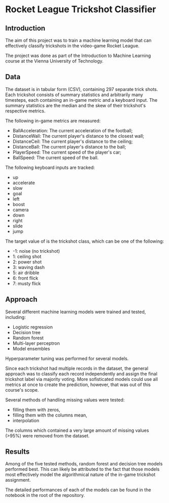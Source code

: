 # Rocket League Trickshot Classifier

## Introduction

The aim of this project was to train a machine learning model that can effectively classify trickshots in the video-game Rocket League.

The project was done as part of the Introduction to Machine Learning course at the Vienna University of Technology.

## Data

The dataset is in tabular form (CSV), containing 297 separate trick shots. Each trickshot consists of summary statistics and arbitrarily many timesteps, each containing an in-game metric and a keyboard input. The summary statistics are the median and the skew of their trickshot's respective metrics.

The following in-game metrics are measured:

- BallAcceleration: The current acceleration of the football;
- DistanceWall: The current player's distance to the closest wall;
- DistanceCeil: The current player's distance to the ceiling;
- DistanceBall: The current player's distance to the ball;
- PlayerSpeed: The current speed of the player's car;
- BallSpeed: The current speed of the ball.

The following keyboard inputs are tracked:

- up
- accelerate
- slow
- goal
- left
- boost
- camera
- down
- right
- slide
- jump

The target value of is the trickshot class, which can be one of the following:

- -1: noise (no trickshot)
- 1: ceiling shot
- 2: power shot
- 3: waving dash
- 5: air dribble
- 6: front flick
- 7: musty flick

## Approach

Several different machine learning models were trained and tested, including:

- Logistic regression
- Decision tree
- Random forest
- Multi-layer perceptron
- Model ensembles

Hyperparameter tuning was performed for several models.

Since each trickshot had multiple records in the dataset, the general approach was to classify each record independently and assign the final trickshot label via majority voting. More sofisticated models could use all metrics at once to create the prediction, however, that was out of this course's scope.

Several methods of handling missing values were tested:
- filling them with zeros,
- filling them with the columns mean,
- interpolation

The columns which contained a very large amount of missing values (>95%) were removed from the dataset.

## Results

Among of the five tested methods, random forest and decision tree models performed best. This can likely be attributed to the fact that those models most effectively model the algorithmical nature of the in-game trickshot assignment. 

The detailed performances of each of the models can be found in the notebook in the root of the repository.
